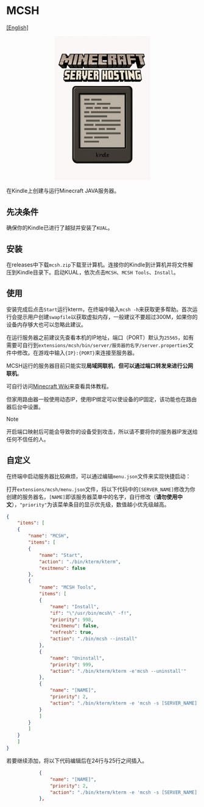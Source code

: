 # MCSH

[[English]](https://github.com/Suda-Baka/MCSH/blob/main/README_en.md)

<p align="center"><img src="https://github.com/Suda-Baka/MCSH/blob/main/mcsh.png" width = 50%></p>

在Kindle上创建与运行Minecraft JAVA服务器。

## 先决条件

确保你的Kindle已进行了越狱并安装了`KUAL`。

## 安装

在releases中下载`mcsh.zip`下载至计算机。连接你的Kindle到计算机并将文件解压到Kindle目录下。启动KUAL，依次点击`MCSH`、`MCSH Tools`、`Install`。

## 使用

安装完成后点击`Start`运行kterm，在终端中输入`mcsh -h`来获取更多帮助。首次运行会提示用户创建`swapfile`以获取虚拟内存，一般建议不要超过300M，如果你的设备内存够大也可以忽略此建议。
    
在运行服务器之前建议先查看本机的IP地址，端口（PORT）默认为`25565`，如有需要可自行到`extensions/mcsh/bin/server/服务器的名字/server.properties`文件中修改。在游戏中输入`{IP}:{PORT}`来连接至服务器。

MCSH运行的服务器目前只能实现**局域网联机**，**但可以通过端口转发来进行公网联机**。
    
可自行访问[Minecraft Wiki](https://zh.minecraft.wiki/w/Tutorial:%E6%9E%B6%E8%AE%BEJava%E7%89%88%E6%9C%8D%E5%8A%A1%E5%99%A8#%E7%AB%AF%E5%8F%A3%E8%BD%AC%E5%8F%91)来查看具体教程。
    
但家用路由器一般使用动态IP，使用IP绑定可以使设备的IP固定，该功能也在路由器后台中设置。
   
> [!NOTE]
> 开启端口映射后可能会导致你的设备受到攻击，所以请不要将你的服务器IP发送给任何不信任的人。

## 自定义
    
在终端中启动服务器比较麻烦，可以通过编辑`menu.json`文件来实现快捷启动：

打开`extensions/mcsh/menu.json`文件，将以下代码中的`[SERVER_NAME]`修改为你创建的服务器名，`[NAME]`即该服务器菜单中的名字，自行修改（**请勿使用中文**），`"priority"`为该菜单条目的显示优先级，数值越小优先级越高。

```json
{
	"items": [
	{
		"name": "MCSH",
		"items": [
		{
			"name": "Start",
			"action": "./bin/kterm/kterm",
			"exitmenu": false
		},
		{
			"name": "MCSH Tools",
			"items": [
			{
				"name": "Install",
				"if": "\"/usr/bin/mcsh\" -f!",
				"priority": 998,
				"exitmenu": false,
				"refresh": true,
				"action": "./bin/mcsh --install"
			},
			{
				"name": "Uninstall",
				"priority": 999,
				"action": "./bin/kterm/kterm -e'mcsh --uninstall'"
			},
			{
				"name": "[NAME]",
				"priority": 2,
				"action": "./bin/kterm/kterm -e 'mcsh -s [SERVER_NAME]'"
			}
			]
		}
		]
	}
	]
}
```

若要继续添加，将以下代码编辑后在24行与25行之间插入。

```json
			{
				"name": "[NAME]",
				"priority": 2,
				"action": "./bin/kterm/kterm -e 'mcsh -s [SERVER_NAME]'"
			},
```
